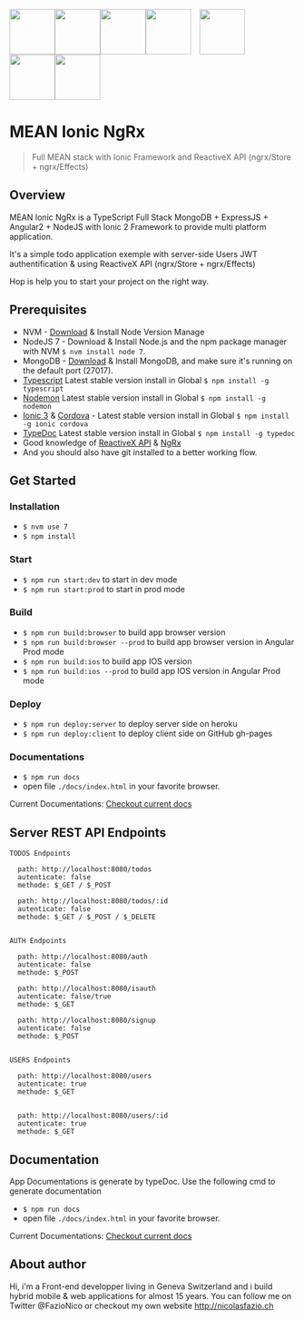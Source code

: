 <img src="https://live.zoomdata.com/zoomdata/service/connection/types/icon/MONGO_MONGO?v=$%7Btimestamp%7D" width="80"><img src="http://apps.octoconsulting.com/images/expressIcon.png" width="80"><img src="https://material.angularjs.org/latest/img/icons/angular-logo.svg" width="80"><img src="http://code.runnable.com/images/provider-icons/icon-node.js.svg" width="80"><img src="http://amver.lt/wp-content/uploads/2016/07/Mathematic-Plus2.ico" style="margin:0px 15px" height="80px"><img src="http://cloudoki.com/images/frameworks/ionic.png" width="80"><img src="https://avatars2.githubusercontent.com/u/16272733?v=3&s=200" height="80px">

#  MEAN Ionic NgRx
<blockquote>Full MEAN stack with Ionic Framework and ReactiveX API (ngrx/Store + ngrx/Effects)</blockquote>

## Overview
MEAN Ionic NgRx is a TypeScript Full Stack MongoDB + ExpressJS + Angular2 + NodeJS with Ionic 2 Framework to provide multi platform application.

It's a simple todo application exemple with server-side Users JWT authentification & using ReactiveX API (ngrx/Store + ngrx/Effects)

Hop is help you to start your project on the right way.

## Prerequisites
- NVM - [Download](https://github.com/creationix/nvm) & Install Node Version Manage
- NodeJS 7 - Download & Install Node.js and the npm package manager with NVM `$ nvm install node 7`.
- MongoDB - [Download](https://www.mongodb.com) & Install MongoDB, and make sure it's running on the default port (27017).
- [Typescript](https://www.npmjs.com/package/typescript) Latest stable version install in Global `$ npm install -g typescript`
- [Nodemon](https://nodemon.io/) Latest stable version install in Global `$ npm install -g nodemon`
- [Ionic 3](https://ionicframework.com/) & [Cordova](https://cordova.apache.org/) - Latest stable version install in Global `$ npm install -g ionic cordova`
- [TypeDoc](http://typedoc.org/) Latest stable version install in Global `$ npm install -g typedoc`
- Good knowledge of [ReactiveX API](http://reactivex.io/) & [NgRx](https://github.com/ngrx)
- And you should also have git installed to a better working flow.

## Get Started
### Installation
- `$ nvm use 7`
- `$ npm install`

### Start
- `$ npm run start:dev` to start in dev mode
- `$ npm run start:prod` to start in prod mode

### Build
- `$ npm run build:browser` to build app browser version
- `$ npm run build:browser --prod` to build app browser version in Angular Prod mode
- `$ npm run build:ios` to build app IOS version
- `$ npm run build:ios --prod` to build app IOS version in Angular Prod mode

### Deploy
- `$ npm run deploy:server` to deploy server side on heroku
- `$ npm run deploy:client` to deploy client side on GitHub gh-pages

### Documentations
- `$ npm run docs`
- open file `./docs/index.html` in your favorite browser.

Current Documentations: [Checkout current docs](docs/index.html)

## Server REST API Endpoints
````
TODOS Endpoints

  path: http://localhost:8080/todos
  autenticate: false
  methode: $_GET / $_POST

  path: http://localhost:8080/todos/:id
  autenticate: false
  methode: $_GET / $_POST / $_DELETE


AUTH Endpoints

  path: http://localhost:8080/auth
  autenticate: false
  methode: $_POST

  path: http://localhost:8080/isauth
  autenticate: false/true
  methode: $_GET

  path: http://localhost:8080/signup
  autenticate: false
  methode: $_POST


USERS Endpoints

  path: http://localhost:8080/users
  autenticate: true
  methode: $_GET


  path: http://localhost:8080/users/:id
  autenticate: true
  methode: $_GET

````
## Documentation
App Documentations is generate by typeDoc. Use the following cmd to generate documentation
- `$ npm run docs`
- open file `./docs/index.html` in your favorite browser.

Current Documentations: [Checkout current docs](docs/index.html)

## About author
Hi, i'm a Front-end developper living in Geneva Switzerland and i build hybrid mobile & web applications for almost 15 years. You can follow me on Twitter @FazioNico or checkout my own website http://nicolasfazio.ch
